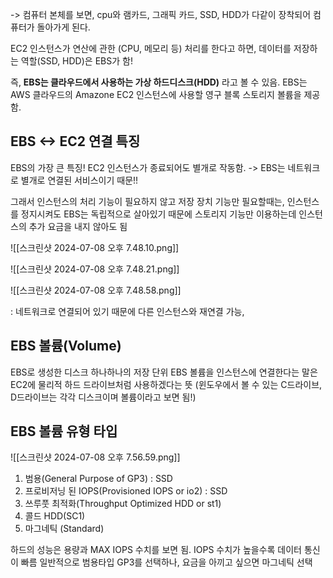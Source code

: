 -> 컴퓨터 본체를 보면, cpu와 램카드, 그래픽 카드, SSD, HDD가 다같이 장착되어 컴퓨터가 돌아가게 된다.

EC2 인스턴스가 연산에 관한 (CPU, 메모리 등) 처리를 한다고 하면, 데이터를 저장하는 역할(SSD, HDD)은 EBS가 함!

즉, **EBS는 클라우드에서 사용하는 가상 하드디스크(HDD)** 라고 볼 수 있음.
EBS는 AWS 클라우드의 Amazone EC2 인스턴스에 사용할 영구 블록 스토리지 볼륨을 제공함.

## EBS <-> EC2 연결 특징
EBS의 가장 큰 특징! EC2 인스턴스가 종료되어도 별개로 작동함. 
-> EBS는 네트워크로 별개로 연결된 서비스이기 때문!!

그래서 인스턴스의 처리 기능이 필요하지 않고 저장 장치 기능만 필요할때는, 인스턴스를 정지시켜도 EBS는 독립적으로 살아있기 때문에 스토리지 기능만 이용하는데 인스턴스의 추가 요금을 내지 않아도 됨

![[스크린샷 2024-07-08 오후 7.48.10.png]]

![[스크린샷 2024-07-08 오후 7.48.21.png]]

![[스크린샷 2024-07-08 오후 7.48.58.png]]

: 네트워크로 연결되어 있기 때문에 다른 인스턴스와 재연결 가능, 

## EBS 볼륨(Volume)

EBS로 생성한 디스크 하나하나의 저장 단위
EBS 볼륨을 인스턴스에 연결한다는 말은 EC2에 물리적 하드 드라이브처럼 사용하겠다는 뜻
(윈도우에서 볼 수 있는 C드라이브, D드라이브는 각각 디스크이며 볼륨이라고 보면 됨!)

## EBS 볼륨 유형 타입
![[스크린샷 2024-07-08 오후 7.56.59.png]]
1. 범용(General Purpose of GP3) : SSD
2. 프로비저닝 된 IOPS(Provisioned IOPS or io2) : SSD
3. 쓰루풋 최적화(Throughput Optimized HDD or st1)
4. 콜드 HDD(SC1)
5. 마그네틱 (Standard)

하드의 성능은 용량과 MAX IOPS 수치를 보면 됨. IOPS 수치가 높을수록 데이터 통신이 빠름
일반적으로 범용타입 GP3를 선택하나, 요금을 아끼고 싶으면 마그네틱 선택